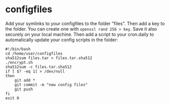# configfiles

Add your symlinks to your configfiles to the folder "files". Then add a key to the folder. 
You can create one with `openssl rand 256 > key`. Save it also securely on your local machine. Then add a script to your cron.daily to automatically update your config scripts in the folder:
```
#!/bin/bash
cd /home/user/configfiles
sha512sum files.tar > files.tar.sha512
./encrypt.sh
sha512sum -c files.tar.sha512
if [ $? -eq 1] > /dev/null
then
    git add *
    git commit -m "new config files"
    git push
fi
exit 0
```
